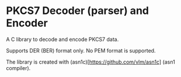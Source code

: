 PKCS7 Decoder (parser) and Encoder
===

A C library to decode and encode PKCS7 data.

Supports DER (BER) format only. No PEM format is supported.

The library is created with (asn1c)[https://github.com/vlm/asn1c]
(asn1 compiler).

